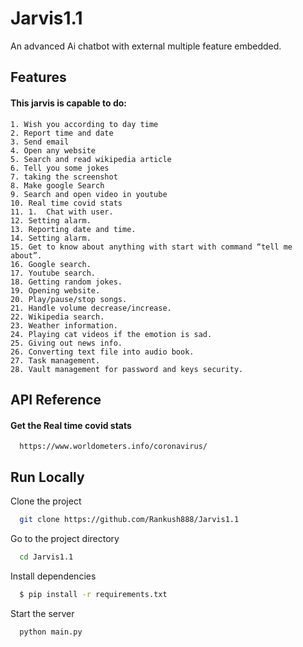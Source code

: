 # Jarvis1.1
An advanced Ai chatbot with external multiple feature embedded. 
## Features

 #### This jarvis is capable to do:
 
    1. Wish you according to day time 
    2. Report time and date
    3. Send email
    4. Open any website
    5. Search and read wikipedia article
    6. Tell you some jokes
    7. taking the screenshot
    8. Make google Search
    9. Search and open video in youtube
    10. Real time covid stats
    11. 1.	Chat with user.
    12.	Setting alarm.
    13.	Reporting date and time.
    14.	Setting alarm.
    15.	Get to know about anything with start with command “tell me about”.
    16.	Google search.
    17.	Youtube search.
    18.	Getting random jokes.
    19.	Opening website.
    20.	Play/pause/stop songs.
    21.	Handle volume decrease/increase.
    22.	Wikipedia search.
    23.	Weather information.
    24.	Playing cat videos if the emotion is sad.
    25.	Giving out news info.
    26.	Converting text file into audio book.
    27.	Task management.
    28.	Vault management for password and keys security.




## API Reference

#### Get the Real time covid stats


```http
  https://www.worldometers.info/coronavirus/
```


## Run Locally

Clone the project

```bash
  git clone https://github.com/Rankush888/Jarvis1.1
```

Go to the project directory

```bash
  cd Jarvis1.1
```

Install dependencies

```bash
  $ pip install -r requirements.txt
```

Start the server

```bash
  python main.py
```
